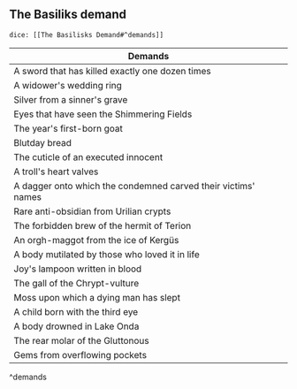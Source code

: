 ## The Basiliks demand

`dice: [[The Basilisks Demand#^demands]]`

| Demands                                                       |
| ------------------------------------------------------------- |
| A sword that has killed exactly one dozen times               |
| A widower's wedding ring                                      |
| Silver from a sinner's grave                                  |
| Eyes that have seen the Shimmering Fields                     |
| The year's first-born goat                                    |
| Blutday bread                                                 |
| The cuticle of an executed innocent                           |
| A troll's heart valves                                        |
| A dagger onto which the condemned carved their victims' names |
| Rare anti-obsidian from Urilian crypts                        |
| The forbidden brew of the hermit of Terion                    |
| An orgh-maggot from the ice of Kergüs                         |
| A body mutilated by those who loved it in life                |
| Joy's lampoon written in blood                                |
| The gall of the Chrypt-vulture                                |
| Moss upon which a dying man has slept                         |
| A child born with the third eye                               |
| A body drowned in Lake Onda                                   |
| The rear molar of the Gluttonous                              |
| Gems from overflowing pockets                                 |
^demands

